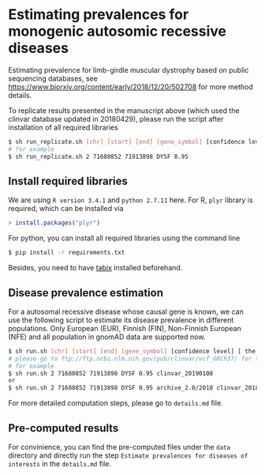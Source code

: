 # Estimating prevalences for monogenic autosomic recessive diseases
Estimating prevalence for limb-girdle muscular dystrophy based on public sequencing databases, see https://www.biorxiv.org/content/early/2018/12/20/502708 for more method details.

To replicate results presented in the manuscript above (which used the clinvar database updated in 20180429), please run the script after installation of all required libraries 
```bash
$ sh run_replicate.sh [chr] [start] [end] [gene_symbol] [confidence level]
# for example
$ sh run_replicate.sh 2 71680852 71913898 DYSF 0.95
```

## Install required libraries
We are using `R version 3.4.1` and `python 2.7.11` here. 
For R, `plyr` library is required, which can be installed via 
``` R
> install.packages("plyr")
```

For python, you can install all required libraries using the command line
``` bash
$ pip install -r requirements.txt
```

Besides, you need to have [tabix](http://wiki.wubrowse.org/How_to_install_tabix) installed beforehand.  


## Disease prevalence estimation
For a autosomal recessive disease whose causal gene is known, we can use the following script to estimate its disease prevalence in different populations. Only European (EUR), Finnish (FIN), Non-Finnish European (NFE) and all population in gnomAD data are supported now.
```bash
$ sh run.sh [chr] [start] [end] [gene_symbol] [confidence level] [ the most updated clinvar version]
# please go to ftp://ftp.ncbi.nlm.nih.gov/pub/clinvar/vcf_GRCh37/ for the most updated clinvar database version or the archived version in 2018 (ftp://ftp.ncbi.nlm.nih.gov/pub/clinvar/vcf_GRCh37/archive_*/20XX/)
# for example
$ sh run.sh 2 71680852 71913898 DYSF 0.95 clinvar_20190108
or
$ sh run.sh 2 71680852 71913898 DYSF 0.95 archive_2.0/2018 clinvar_20180429
```
For more detailed computation steps, please go to `details.md` file.

## Pre-computed results
For convinience, you can find the pre-computed files under the `data` directory and directly run the step `Estimate prevalences for diseases of interests` in the `details.md` file.
